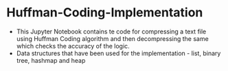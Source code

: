 # Huffman-Coding-Implementation

* This Jupyter Notebook contains te code for compressing a text file using Huffman Coding algorithm and then decompressing the same which checks the accuracy of the logic.
* Data structures that have been used for the implementation - list, binary tree, hashmap and heap
